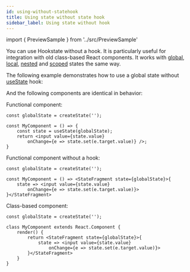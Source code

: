 ```yaml
---
id: using-without-statehook
title: Using state without state hook
sidebar_label: Using state without hook
---
```


import { PreviewSample } from '../src/PreviewSample'

You can use Hookstate without a hook. It is particularly useful for integration with old class-based React components.
It works with [global](./global-state), [local](./local-state), [nested](./nested-state) and [scoped](./scoped-state) states the same way.

The following example demonstrates how to use a global state without [useState](typedoc-hookstate-core#usestate) hook:

<PreviewSample example="global-multiple-consumers-statefragment" />

And the following components are identical in behavior:

Functional component:

```tsx
const globalState = createState('');

const MyComponent = () => {
    const state = useState(globalState);
    return <input value={state.value}
        onChange={e => state.set(e.target.value)} />;
}
```

Functional component without a hook:

```tsx
const globalState = createState('');

const MyComponent = () => <StateFragment state={globalState}>{
    state => <input value={state.value}
        onChange={e => state.set(e.target.value)}>
}</StateFragment>
```

Class-based component:

```tsx
const globalState = createState('');

class MyComponent extends React.Component {
    render() {
        return <StateFragment state={globalState}>{
            state => <input value={state.value}
                onChange={e => state.set(e.target.value)}>
        }</StateFragment>
    }
}
```
